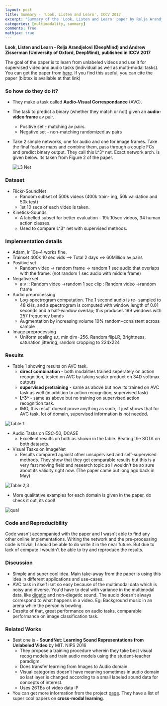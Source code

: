 ```yaml
---
layout: post
title: Summary - 'Look, Listen and Learn', ICCV 2017
excerpt: "Summary of the 'Look, Listen and Learn' paper by Relja Arandjelovi (DeepMind) and Andrew Zisserman (University of Oxford, DeepMind), published in ICCV 2017"
categories: [multimodality, summary]
comments: True
mathjax: true
---
```


**Look, Listen and Learn - Relja Arandjelovi (DeepMind) and Andrew Zisserman (University of Oxford, DeepMind), published in ICCV 2017**

The goal of the paper is to learn from unlabeled videos and use it for supervised video and audio tasks (individual as well as multi-modal tasks). You can get the paper from [here](http://openaccess.thecvf.com/content_iccv_2017/html/Arandjelovic_Look_Listen_and_ICCV_2017_paper.html). If you find this useful, you can cite the paper (bibtex is available at that link)

### So how do they do it?

- They make a task called **Audio-Visual Correspondance** (AVC).

- The task to predict a binary (whether they match or not) given an **audio-video frame** av pair.
  - Positive set - matching av pairs.
  - Negative set - non-matching randomized av pairs

- Take 2 simple networks, one for audio and one for image frames. Take the final feature maps and combine them, pass through a couple FCs and predict binary output. They call this L^3^ net. Exact network arch. is given below. Its taken from Figure 2 of the paper.

  ![L3 Net](/img/l3/l3net.png)


### Dataset

- Flickr-SoundNet 
  - Random subset of 500k videos (400k train- ing, 50k validation and 50k test) 
  - 1st 10 secs of each video is taken.
- Kinetics-Sounds
  - A labelled subset for better evaluation - 19k 10sec videos, 34 human action classes.
  - Used to compare L^3^ net with supervised methods.

### Implementation details

- Adam, lr 10e-4 works fine.
- Trainset 400k 10 sec vids --> Total 2 days <=> 60Million av pairs
- Positive set
  - Random video -> random frame -> random 1 sec audio that overlaps with the frame. (not random 1 sec audio with middle frame)
- Negative set
  - a:v :: Random video ->random 1 sec clip : Random video ->random frame
- Audio preprocessing
  - Log-spectrogram computation. The 1 second audio is re-
    sampled to 48 kHz, and a spectrogram is computed with
    window length of 0.01 seconds and a half-window overlap;
    this produces 199 windows with 257 frequency bands
  - Augmentation by increasing volume 10% random+consistent across sample
- Image preprocessing
  - Uniform scaling s.t, min dim=256. Random flipLR, Brightness, saturation jittering, random cropping to 224x224




### Results

- Table 1 showing results on AVC task. 
  - **direct combination** - both modalities trained seperately on action recognition, tested on AVC by taking scalar product on 34D softmax outputs
  - **supervised pretraining** - same as above but now its trained on AVC task as well (in addition to action recognition, supervised task)
  - **L^3^** - same as above but no training on supervised action recognition task.
  - IMO, this result doesnt prove anything as such, it just shows that for AVC task, lot of domain, supervised information is not needed.

![Table 1](/img/l3/table1.png)

- Audio Tasks on ESC-50, DCASE
  - Excellent results on both as shown in the table. Beating the SOTA on both datasets.
- Visual Tasks on ImageNet
  - Results compared against other unsupervised and self-supervised methods. They show that they get comparable results but this is a very fast moving field and research topic so I wouldn't be so sure about its validity right now. (The paper came out long ago back in May)

![Table 2,3](/img/l3/table2.png)

- More qualitative examples for each domain is given in the paper, do check it out, its cool!

![qual](/img/l3/qual.png)

### Code and Reproducibility

Code wasn't accompanied with the paper and I wasn't able to find any other online implementations. Writing the network and the pre-processing code is trivial, I should be able to do write it in the near future. But due to lack of compute I wouldn't be able to try and reproduce the results.

### Discussion 

- Simple and super cool idea. Main take-away from the paper is using this idea in different applications and use-cases.
- AVC task in itself isnt so easy because of the multimodal data which is noisy and diverse. You'd have to deal with variance in the multimodal data, like [digetic](http://filmsound.org/terminology/diegetic.htm) and non-diegetic sound. The audio doesn't always correspond to what happens in a video. Eg: Background music in an arena while the person is bowling. 
- Despite of that, great performance on audio tasks, comparable performance on image classification task.

### Related Works

- Best one is - **SoundNet: Learning Sound Representations from Unlabeled Video** by MIT. NIPS 2016
  - They propose a training procedure wherein they take best visual recog models and train audio models using the student-teacher paradigm. 
  - Does transfer learning from Images to Audio domain.
  - Visual categories doesn't have meaning sometimes in audio domain so last layer is changed according to a small labeled sound data for concepts of interest.
  - Uses 26TBs of video data :P 
- You can get more information from the project [page](http://soundnet.csail.mit.edu/). They have a list of super cool papers on **cross-modal learning**. 
